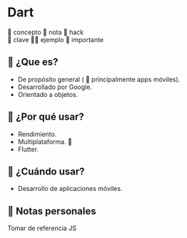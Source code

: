 # Dart

🚀 concepto
🦖 nota 
🤖 hack  
🔑 clave 
🥷🏻 ejemplo
👑 importante

## 🚀 ¿Que es?
- De propósito general ( 🔑 principalmente apps móviles).
- Desarrollado por Google. 
- Orientado a objetos. 

## 🤖 ¿Por qué usar?
- Rendimiento.
- Multiplataforma. 🔑
- Flutter.

## 👑 ¿Cuándo usar?
- Desarrollo de aplicaciones móviles.

## 🦖 Notas personales
Tomar de referencia JS

